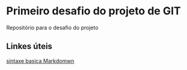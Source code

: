 # Primeiro desafio do projeto de GIT
Repositório para o desafio do projeto 

## Linkes úteis

[sintaxe basica Markdomwn](https://www.markdownguide.org/getting-started/)

